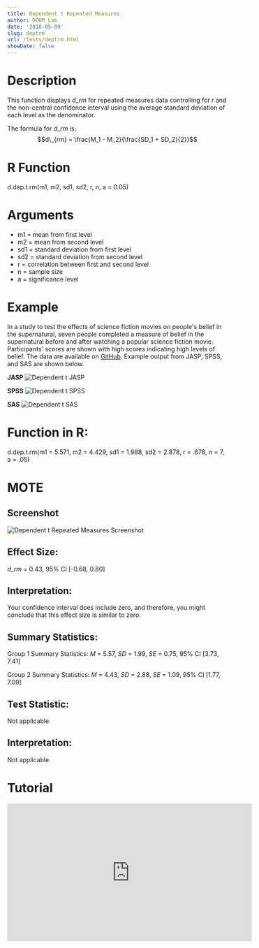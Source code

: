 ```yaml
---
title: Dependent t Repeated Measures
author: DOOM Lab
date: '2018-05-09'
slug: deptrm
url: /tests/deptrm.html
showDate: false
---
```


<script src="//yihui.name/js/math-code.js"></script>
<script type = "text/x-mathjax-config">
MathJax.Hub.Config({
tex2jax: {
inlineMath: [['$', '$']],
}
})
</script>
<script async
src="//cdn.bootcss.com/mathjax/2.7.1/MathJax.js?config=TeX-MML-AM_CHTML">
</script>

# Description   

This function displays $d\_{rm}$ for repeated measures data controlling for *r* and the non-central confidence interval using the average standard deviation of each level as the denominator.

The formula for $d\_{rm}$ is: $$d\_{rm} = \frac{M_1 - M_2}{\frac{SD_1 + SD_2}{2}}$$

# R Function

d.dep.t.rm(m1, m2, sd1, sd2, r, n, a = 0.05)

# Arguments 

+ m1 = mean from first level
+ m2 = mean from second level
+ sd1	= standard deviation from first level
+ sd2	= standard deviation from second level
+ r	= correlation between first and second level
+ n	= sample size
+ a	= significance level

# Example  

In a study to test the effects of science fiction movies on people's belief in the supernatural, seven people completed a measure of belief in the supernatural before and after watching a popular science fiction movie. Participants' scores are shown with high scores indicating high levels of belief. The data are available on [GitHub](https://github.com/doomlab/shiny-server/tree/master/MOTE/examples). Example output from JASP, SPSS, and SAS are shown below.

**JASP**
![Dependent t JASP](https://raw.githubusercontent.com/doomlab/shiny-server/master/MOTE/examples/dependent%20t%20JASP.png)

**SPSS**
![Dependent t SPSS](https://raw.githubusercontent.com/doomlab/shiny-server/master/MOTE/examples/dependent%20t%20SPSS.png)

**SAS**
![Dependent t SAS](https://raw.githubusercontent.com/doomlab/shiny-server/master/MOTE/examples/dependent%20t%20SAS.PNG)

# Function in R: 

d.dep.t.rm(m1 = 5.571, m2 = 4.429, sd1 = 1.988, sd2 = 2.878, r = .678, n = 7, a = .05)

# MOTE

## Screenshot

![Dependent t Repeated Measures Screenshot](../images/depttrmmeans.jpg)

## Effect Size:

$d\_{rm}$ = 0.43, 95% CI [-0.68, 0.80]

## Interpretation: 

Your confidence interval does include zero, and therefore, you might conclude that this effect size is similar to zero.

## Summary Statistics: 

Group 1 Summary Statistics: *M* = 5.57, *SD* = 1.99, *SE* = 0.75, 95% CI [3.73, 7.41]

Group 2 Summary Statistics: *M* = 4.43, *SD* = 2.88, *SE* = 1.09, 95% CI [1.77, 7.09]

## Test Statistic: 

Not applicable. 

## Interpretation: 

Not applicable. 

# Tutorial

<iframe width="560" height="315" src="https://www.youtube.com/embed/eq9X4ynxq2A" frameborder="0" allow="autoplay; encrypted-media" allowfullscreen></iframe>
